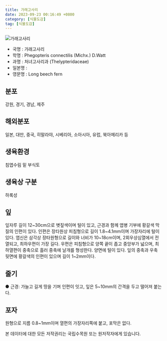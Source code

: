 ```yaml
---
title: 가래고사리
date: 2023-09-23 00:16:49 +0800
category: [식물도감]
tag: [식물도감]
---
```




![가래고사리](/fileUpload/plants/basic/Davalliaceae/Thelypteris/3712/3712_1_th2.jpg)
- 국명 : 가래고사리
- 학명 : Phegopteris connectilis (Michx.) D.Watt
- 과명 : 처녀고사리과 (Thelypteridaceae)
- 일본명 : 
- 영문명 : Long beech fern


## 분포
강원, 경기, 경남, 제주
## 해외분포
일본, 대만, 중국, 히말라야, 시베리아, 소아시아, 유럽, 북아메리카 등
## 생육환경
침엽수림 밑 부식토
## 생육상 구분
하록성
## 잎
잎자루 길이 12~30cm으로 볏짚색이며 털이 있고, 근경과 함께 엽병 기부에 황갈색 막질의 인편이 있다. 인편은 장타원상 피침형으로 길이 1.8~4.1mm이며 가장자리에 털이 있다. 엽신은 삼각상 장타원형으로 길이와 너비가 10~18cm이며, 2회우상심열에서 전열되고, 최하우편이 가장 길다. 우편은 피침형으로 양쪽 끝이 좁고 중앙부가 넓으며, 최하열편이 중축으로 흘러 중축에 날개를 형성한다. 양면에 털이 있다. 잎의 중축과 우축 뒷면에 황갈색의 인편이 있으며 길이 1~2mm이다.
## 줄기
● 근경: 가늘고 길게 땅을 기며 인편이 잇고, 잎은 5~10mm의 간격을 두고 떨어져 붙는다.
## 포자
원형으로 지름 0.8~1mm이며 열편의 가장자리쪽에 붙고, 포막은 없다.






본 데이터에 대한 모든 저작권리는 국립수목원 또는 원저작자에게 있습니다.

